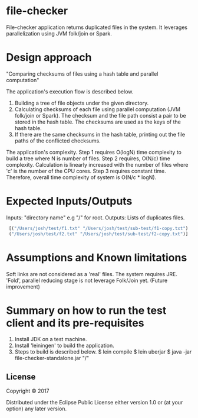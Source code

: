 # file-checker
 File-checker application returns duplicated files in the system. 
 It leverages parallelization using JVM folk/join or Spark.

# Design approach
 "Comparing checksums of files using a hash table and parallel
 computation"
 
 The application's execution flow is described below.
 1. Building a tree of file objects under the given directory.
 2. Calculating checksums of each file using parallel
  computation (JVM folk/join or Spark). The checksum and the file path consist
  a pair to be stored in the hash table. The checksums are used as the
  keys of the hash table. 
 3. If there are the same checksums in the hash table,
  printing out the file paths of the conflicted checksums.
  
 The application's complexity.
 Step 1 requires O(logN) time complexity to build a tree where N is number of files.
 Step 2 requires, O(N/c) time complexity. Calculation is linearly
 increased with the number of files where 'c' is the number of the CPU cores.
 Step 3 requires constant time.
 Therefore, overall time complexity of system is O(N/c * logN).
 
# Expected Inputs/Outputs
 Inputs: "directory name" e.g "/" for root.
 Outputs: Lists of duplicates files.

```javascript
 [("/Users/josh/test/f1.txt" "/Users/josh/test/sub-test/f1-copy.txt") 
 ("/Users/josh/test/f2.txt" "/Users/josh/test/sub-test/f2-copy.txt")]
 ```

# Assumptions and Known limitations
 Soft links are not considered as a 'real' files.
 The system requires JRE.
 'Fold', parallel reducing stage is not leverage Folk/Join
 yet. (Future improvement) 
 
# Summary on how to run the test client and its pre-requisites
 1. Install JDK on a test machine.
 2. Install 'leiningen' to build the application.
 3. Steps to build is described below.
   $ lein compile
   $ lein uberjar
   $ java -jar file-checker-standalone.jar "/"
   
## License

Copyright © 2017 

Distributed under the Eclipse Public License either version 1.0 or (at
your option) any later version.

